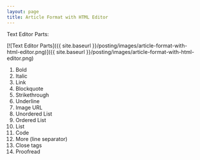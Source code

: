 ```yaml
---
layout: page
title: Article Format with HTML Editor
---
```


Text Editor Parts:

[![Text Editor Parts]({{ site.baseurl }}/posting/images/article-format-with-html-editor.png)]({{ site.baseurl }}/posting/images/article-format-with-html-editor.png)

1. Bold
1. Italic
1. Link
1. Blockquote
1. Strikethrough
1. Underline
1. Image URL
1. Unordered List
1. Ordered List
1. List
1. Code
1. More (line separator)
1. Close tags
1. Proofread